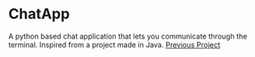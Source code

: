 # ChatApp
A python based chat application that lets you communicate through the terminal. Inspired from a project made in Java. [Previous Project](https://github.com/ralster213/CyberSecurity/tree/master/GroupChat)
